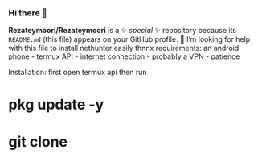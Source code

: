 ### Hi there 👋

**Rezateymoori/Rezateymoori** is a ✨ _special_ ✨ repository because its `README.md` (this file) appears on your GitHub profile.
🤔 I’m looking for help with this file to install nethunter easily
thnnx
requirements: an android phone - termux API - internet connection - probably a VPN - patience

Installation:
first open termux api then run
# pkg update -y 
# git clone 
